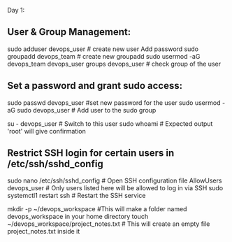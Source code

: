Day 1:

## User & Group Management:

sudo adduser devops_user # create new user
Add password
sudo groupadd devops_team # create new groupadd
sudo usermod -aG devops_team devops_user
groups devops_user # check group of the user 

## Set a password and grant sudo access:
sudo passwd devops_user #set new password for the user
sudo usermod -aG sudo devops_user  # Add user to the sudo group

su - devops_user # Switch to this user
sudo whoami # Expected output 'root' will give confirmation

## Restrict SSH login for certain users in /etc/ssh/sshd_config
sudo nano /etc/ssh/sshd_config # Open SSH configuration file
AllowUsers devops_user # Only users listed here will be allowed to log in via SSH
sudo systemctl1 restart ssh # Restart the SSH service

mkdir -p ~/devops_workspace #This will make a folder named devops_workspace in your home directory
touch ~/devops_workspace/project_notes.txt # This will create an empty file project_notes.txt inside it







